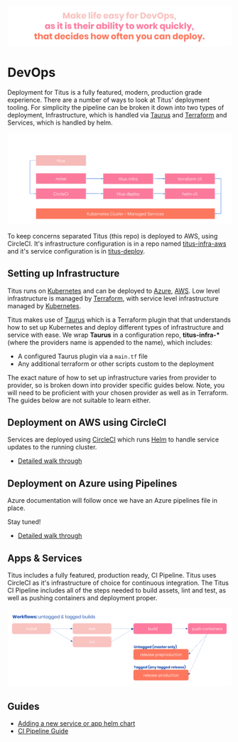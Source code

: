 ![titus-devops-quote]

# DevOps
Deployment for Titus is a fully featured, modern, production grade experience. There are a number of ways to look at Titus' deployment tooling. For simplicity the pipeline can be broken it down into two types of deployment, Infrastructure, which is handled via [Taurus] and [Terraform] and Services, which is handled by helm.

![titus-infrastructure-pipeline](../img/titus-pipeline.svg)

To keep concerns separated Titus (this repo) is deployed to AWS, using CircleCI. It's infrastructure configuration is in a repo named [titus-infra-aws] and it's service configuration is in [titus-deploy].


## Setting up Infrastructure
Titus runs on [Kubernetes] and can be deployed to [Azure], [AWS]. Low level infrastructure is managed by [Terraform], with service level infrastructure managed by [Kubernetes].

Titus makes use of [Taurus] which is a Terraform plugin that that understands how to set up Kubernetes and deploy different types of infrastructure and service with ease. We wrap __Taurus__ in a configuration repo, __titus-infra-*__ (where the providers name is appended to the name), which includes:

- A configured Taurus plugin via a `main.tf` file
- Any additional terraform or other scripts custom to the deployment

The exact nature of how to set up infrastructure varies from provider to provider, so is broken down into provider specific guides below. Note, you will need to be proficient with your chosen provider as well as in Terraform. The guides below are not suitable to learn either.


## Deployment on AWS using CircleCI
Services are deployed using [CircleCI] which runs [Helm] to handle service updates to the running cluster.

- [Detailed walk through](devops/aws/)


## Deployment on Azure using Pipelines
Azure documentation will follow once we have an Azure pipelines file in place.

Stay tuned!

- [Detailed walk through](devops/azure/)


## Apps & Services
Titus includes a fully featured, production ready, CI Pipeline. Titus uses CircleCI as it's infrastructure of choice for continuous integration. The Titus CI Pipeline includes all of the steps needed to build assets, lint and test, as well as pushing containers and deployment proper.

![titus-ci-pipeline](../img/titus-ci-pipeline.svg)


## Guides

- [Adding a new service or app helm chart](devops/helm-chart.md)
- [CI Pipeline Guide](devops/ci-pipeline.md)


[CircleCI]: https://circleci.com
[Taurus]: https://nf-taurus.netlify.com/#/
[titus-infra-aws]: https://github.com/nearform/titus-infra-aws
[titus-deploy]: https://github.com/nearform/titus-deploy
[Terraform]: https://www.terraform.io
[Azure]: https://azure.microsoft.com
[AWS]: https://aws.amazon.com
[Helm]: https://helm.sh
[Kubernetes]: https://kubernetes.io

<!-- Images -->
[titus-devops-quote]: ../img/titus-devops-quote.svg

